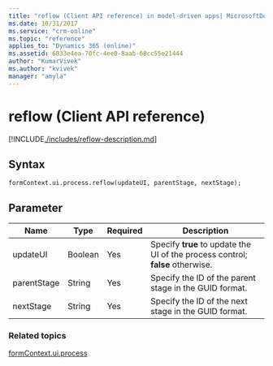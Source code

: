 ```yaml
---
title: "reflow (Client API reference) in model-driven apps| MicrosoftDocs"
ms.date: 10/31/2017
ms.service: "crm-online"
ms.topic: "reference"
applies_to: "Dynamics 365 (online)"
ms.assetid: 6833e4ea-70fc-4ee0-8aab-68cc55e21444
author: "KumarVivek"
ms.author: "kvivek"
manager: "amyla"
---
```

# reflow (Client API reference)



[!INCLUDE[./includes/reflow-description.md](./includes/reflow-description.md)]

## Syntax

`formContext.ui.process.reflow(updateUI, parentStage, nextStage);`

## Parameter

|Name|Type|Required|Description|
|--|--|--|--|
|updateUI|Boolean|Yes|Specify **true** to update the UI of the process control; **false** otherwise.|
|parentStage|String|Yes|Specify the ID of the parent stage in the GUID format.|
|nextStage|String|Yes|Specify the ID of the next stage in the GUID format.|

### Related topics

[formContext.ui.process](../formContext-ui-process.md)



